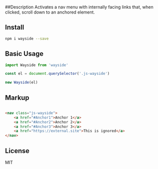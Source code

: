 ##Description
Activates a nav menu with internally facing links that, when clicked, scroll down to an anchored element.

## Install 
```bash
npm i wayside --save
```

## Basic Usage
```javascript
import Wayside from 'wayside'

const el = document.querySelector('.js-wayside')

new Wayside(el)
```

## Markup
```html

<nav class="js-wayside">
	<a href="#Anchor1">Anchor 1</a>
	<a href="#Anchor2">Anchor 2</a>
	<a href="#Anchor3">Anchor 3</a>
	<a href="https://external.site">This is ignored</a>
</nav>
```

## License 
MIT
